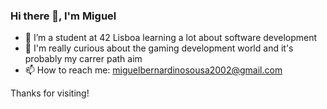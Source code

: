 ### Hi there 👋, I'm Miguel
- 🌱 I’m a student at 42 Lisboa learning a lot about software development
- 👀 I'm really curious about the gaming development world and it's probably my carrer path aim  
- 📫 How to reach me: miguelbernardinosousa2002@gmail.com

Thanks for visiting!
<!--
**micas2002/micas2002** is a ✨ _special_ ✨ repository because its `README.md` (this file) appears on your GitHub profile.

Here are some ideas to get you started:

- 🔭 I’m currently working on ...
- 👯 I’m looking to collaborate on ...
- 🤔 I’m looking for help with ...
- 💬 Ask me about ...

- 😄 Pronouns: ...
- ⚡ Fun fact: ...
-->
